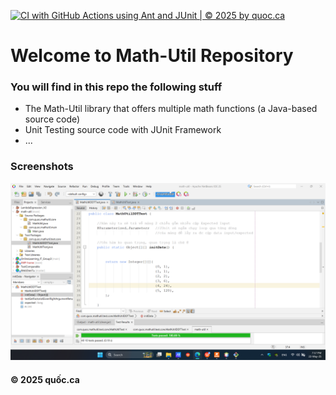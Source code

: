 [![CI with GitHub Actions using Ant and JUnit | © 2025 by quoc.ca](https://github.com/quoc-ca/math-util/actions/workflows/ci-junit.yml/badge.svg)](https://github.com/quoc-ca/math-util/actions/workflows/ci-junit.yml)

# Welcome to Math-Util Repository
### You will find in this repo the following stuff
* The Math-Util library that offers multiple math functions (a Java-based source code)
* Unit Testing source code with JUnit Framework
* ...

### Screenshots
![DDT & TDD with JUnit](https://github.com/quoc-ca/math-util/blob/main/images/DDT%20with%20JUnit.png)

#### © 2025 quốc.ca